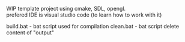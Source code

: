 WIP template project using cmake, SDL, opengl.  
prefered IDE is visual studio code (to learn how to work with it) 

build.bat - bat script used for compilation
clean.bat - bat script delete content of "output"
